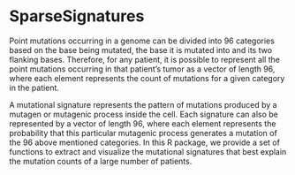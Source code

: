 SparseSignatures
================

Point mutations occurring in a genome can be divided into 96 categories based on the base being mutated, the base it is mutated into and its two flanking bases. Therefore, for any patient, it is possible to represent all the point mutations occurring in that patient’s tumor as a vector of length 96, where each element represents the count of mutations for a given category in the patient. 

A mutational signature represents the pattern of mutations produced by a mutagen or mutagenic process inside the cell. Each signature can also be represented by a vector of length 96, where each element represents the probability that this particular mutagenic process generates a mutation of the 96 above mentioned categories. In this R package, we provide a set of functions to extract and visualize the mutational signatures that best explain the mutation counts of a large number of patients. 
